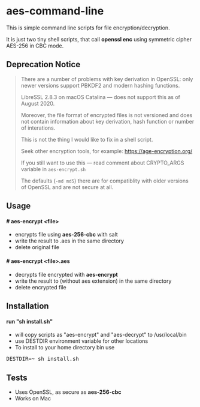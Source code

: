 # aes-command-line

This is simple command line scripts for file encryption/decryption.

It is just two tiny shell scripts, that call **openssl enc** using symmetric cipher AES-256 in CBC mode.


## Deprecation Notice 

> There are a number of problems with key derivation in OpenSSL: only newer versions 
> support PBKDF2 and modern hashing functions. 
>
> LibreSSL 2.8.3 on macOS Catalina — does not support this as of August 2020. 
> 
> Moreover, the file format of encrypted files is not versioned and does not contain information about 
> key derivation, hash function or number of interations. 
> 
> This is not the thing I would like to fix in a shell script. 
> 
> Seek other encryption tools, for example: https://age-encryption.org/ 
> 
> If you still want to use this — read comment about CRYPTO_ARGS variable in `aes-encrypt.sh`
>
> The defaults (`-md md5`) there are for compatiblity with older versions of OpenSSL and are not secure at all. 


## Usage

#### # aes-encrypt &lt;file&gt;

- encrypts file using **aes-256-cbc** with salt
- write the result to <file>.aes in the same directory
- delete original file


#### # aes-encrypt &lt;file&gt;.aes

- decrypts file encrypted with **aes-encrypt**
- write the result to <file> (without aes extension) in the same directory
- delete encrypted file

## Installation

#### run "sh install.sh"

- will copy scripts as "aes-encrypt" and "aes-decrypt" to /usr/local/bin
- use DESTDIR environment variable for other locations
- To install to your home directory bin use

<tt>DESTDIR=~ sh install.sh</tt>


## Tests

- Uses OpenSSL, as secure as **aes-256-cbc**
- Works on Mac
